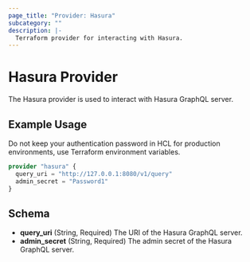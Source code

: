```yaml
---
page_title: "Provider: Hasura"
subcategory: ""
description: |-
  Terraform provider for interacting with Hasura.
---
```


# Hasura Provider

The Hasura provider is used to interact with Hasura GraphQL server.

## Example Usage

Do not keep your authentication password in HCL for production environments, use Terraform environment variables.

```terraform
provider "hasura" {
  query_uri = "http://127.0.0.1:8080/v1/query"
  admin_secret = "Password1"
}
```

## Schema

- **query_uri** (String, Required) The URI of the Hasura GraphQL server.
- **admin_secret** (String, Required) The admin secret of the Hasura GraphQL server.

